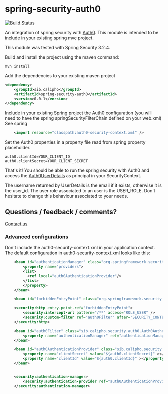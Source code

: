 spring-security-auth0
=====================

[![Build Status](https://travis-ci.org/ddtxra/spring-security-auth0.svg?branch=master)](https://travis-ci.org/ddtxra/spring-security-auth0)

An integration of spring security with <a href="http://auth0.com">Auth0</a>.
This module is intended to be include in your existing spring mvc project.

This module was tested with Spring Security 3.2.4.

Build and install the project using the maven command:

```Shell
mvn install
```

Add the dependencies to your existing maven project
```XML
<dependency>
	<groupId>sib.calipho</groupId>
	<artifactId>spring-security-auth0</artifactId>
	<version>0.0.1</version>
</dependency>
```

Include in your existing Spring project the Auth0 configuration (you will need to have the spring springSecurityFilterChain defined on your web.xml)
See spring
```XML
	<import resource="classpath:auth0-security-context.xml" /> 
```

Set the Auth0 properties in a property file read from spring property placeholder.
```Shell
auth0.clientId=YOUR_CLIENT_ID
auth0.clientSecret=YOUR_CLIENT_SECRET
```

That's it! You should be able to run the spring security with Auth0 and access the [Auth0UserDetails](src/main/java/sib/calipho/spring/security/auth0/Auth0UserDetails.java) as principal in your SecurityContext.

The username returned by UserDetails is the email if it exists, otherwise it is the user_id.
The user role associated to an user is the USER_ROLE.
Don't hesitate to change this behaviour associated to your needs.

## Questions / feedback / comments? 
[Contact us](http://www.nextprot.org/contact/us)

### Advanced configurations
Don't include the auth0-security-context.xml in your application context.
The default configuration in auth0-security-context.xml looks like this:

```XML
    <bean id="authenticationManager" class="org.springframework.security.authentication.ProviderManager">
        <property name="providers">
        <list>
          <ref local="auth0AuthenticationProvider"/>
        </list>
        </property>
    </bean>

    <bean id="forbiddenEntryPoint" class="org.springframework.security.web.authentication.Http403ForbiddenEntryPoint" />

    <security:http entry-point-ref="forbiddenEntryPoint">
        <security:intercept-url pattern="/**" access="ROLE_USER" />
        <security:custom-filter ref="auth0Filter" after="SECURITY_CONTEXT_FILTER"></security:custom-filter>
    </security:http>

    <bean id="auth0Filter" class="sib.calipho.security.auth0.Auth0AuthenticationFilter">
        <property name="authenticationManager" ref="authenticationManager"></property>
    </bean>

    <bean id="auth0AuthenticationProvider" class="sib.calipho.security.auth0.Auth0AuthenticationProvider">
        <property name="clientSecret" value="${auth0.clientSecret}" ></property>
        <property name="clientId" value="${auth0.clientId}" ></property>
    </bean>


    <security:authentication-manager>
        <security:authentication-provider ref="auth0AuthenticationProvider" />
    </security:authentication-manager>
```
 
